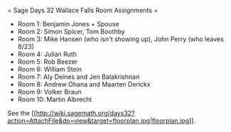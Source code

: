= Sage Days 32 Wallace Falls Room Assignments =

 * Room 1: Benjamin Jones + Spouse
 * Room 2: Simon Spicer, Tom Boothby
 * Room 3: Mike Hansen (who isn't showing up), John Perry (who leaves 8/23)
 * Room 4: Julian Ruth
 * Room 5: Rob Beezer
 * Room 6: William Stein
 * Room 7: Aly Deines and Jen Balakrishnan
 * Room 8: Andrew Ohana and Maarten Derickx
 * Room 9: Volker Braun
 * Room 10: Martin Albrecht

See the [[http://wiki.sagemath.org/days32?action=AttachFile&do=view&target=floorplan.jpg|floorplan.jpg]].
